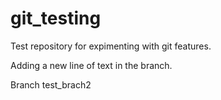 # git_testing

Test repository for expimenting with git features. 

Adding a new line of text in the branch.

Branch test_brach2